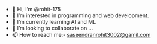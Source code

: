 - 👋 Hi, I’m @rohit-175
- 👀 I’m interested in programming and web development.
- 🌱 I’m currently learning AI and ML
- 💞️ I’m looking to collaborate on ...
- 📫 How to reach me:- saseendranrohit3002@gamil.com

<!---
rohit-175/rohit-175 is a ✨ special ✨ repository because its `README.md` (this file) appears on your GitHub profile.
You can click the Preview link to take a look at your changes.
--->
